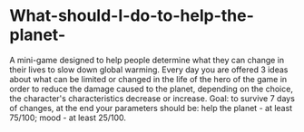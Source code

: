 # What-should-I-do-to-help-the-planet-
A mini-game designed to help people determine what they can change in their lives to slow down global warming. Every day you are offered 3 ideas about what can be limited or changed in the life of the hero of the game in order to reduce the damage caused to the planet, depending on the choice, the character's characteristics decrease or increase. Goal: to survive 7 days of changes, at the end your parameters should be: help the planet - at least 75/100; mood - at least 25/100.
